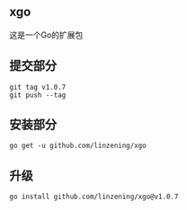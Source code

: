 ## xgo

这是一个Go的扩展包

## 提交部分

```
git tag v1.0.7
git push --tag
```

## 安装部分

```
go get -u github.com/linzening/xgo
```

## 升级

```
go install github.com/linzening/xgo@v1.0.7
```